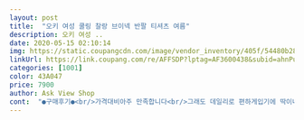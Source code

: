 ```yaml
---
layout: post 
title:  "오키 여성 쿨링 찰랑 브이넥 반팔 티셔츠 여름" 
description: 오키 여성 ..
date: 2020-05-15 02:10:14 
img: https://static.coupangcdn.com/image/vendor_inventory/405f/54480b2829e505b5c6d71fe4f0aaeaeb57c9010e133b21ff3ae492bd6c8d.jpg 
linkUrl: https://link.coupang.com/re/AFFSDP?lptag=AF3600438&subid=ahnPublicAsk&pageKey=1476332718&itemId=2536934289&vendorItemId=70529655134&traceid=V0-113-ea1953901cbc80f9 
categories: [1001] 
color: 43A047 
price: 7900 
author: Ask View Shop 
cont:  "●구매후기●<br/>가격대비아주 만족합니다<br/>그래도 데일리로 편하게입기에 딱이네요<br/>그래서 넥 라인이 많이 깊어요<br/>빠르게 잘 받았어요 달라 붙는거 싫어서 빡시한가 찾다가 쿨링감에 반해 구매 했어요<br/>색상은 무난해서 데일리로  입기 좋아요<br/>생각보다 사이즈가많이 넉넉하네요<br/>입어도 붙은감 앖이 정말 찰랑 찰랑 몸매 보정까지 가능 하니  똥배 커버에 ㅋㅋㅋㅋ<br/>주름은 잘 안가는 소재라 더 편하게입기는 좋네요<br/>프리 사이즈 치고 넉넉해서 브이넥이 좀 깊어요<br/>화이트 색감이 너무 깔끔하고 깨끗해 보여요 프리 사이즈 인대  통통 66 까지는  괜찮을거 같네요 ㅋ<br/>" 
---
```

